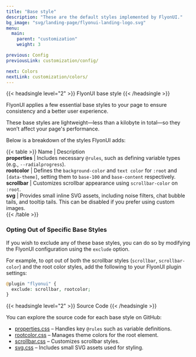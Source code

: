 ```yaml
---
title: "Base style"
description: "These are the default styles implemented by FlyonUI."
bg_image: "svg/landing-page/flyonui-landing-logo.svg"
menu:
  main:
    parent: "customization"
    weight: 3

previous: Config
previousLink: customization/config/

next: Colors
nextLink: customization/colors/
---
```


<!-------------------- FlyonUI base style -------------------->

{{< headsingle level="2" >}} FlyonUI base style {{< /headsingle >}}

FlyonUI applies a few essential base styles to your page to ensure consistency and a better user experience.

These base styles are lightweight—less than a kilobyte in total—so they won’t affect your page's performance.

Below is a breakdown of the styles FlyonUI adds:

{{< table >}}
Name | Description  
**properties** | Includes necessary `@rules`, such as defining variable types (e.g., `--radialprogress`).  
**rootcolor** | Defines the `background-color` and `text color` for `:root` and `[data-theme]`, setting them to `base-100` and `base-content` respectively.  
**scrollbar** | Customizes scrollbar appearance using `scrollbar-color` on `:root`.  
**svg** | Provides small inline SVG assets, including noise filters, chat bubble tails, and tooltip tails. This can be disabled if you prefer using custom images.  
{{< /table >}}

### Opting Out of Specific Base Styles  

If you wish to exclude any of these base styles, you can do so by modifying the FlyonUI configuration using the `exclude` option.  

For example, to opt out of both the scrollbar styles (`scrollbar`, `scrollbar-color`) and the root color styles, add the following to your FlyonUI plugin settings:

```php
@plugin "flyonui" {
  exclude: scrollbar, rootcolor;
}
```

<!-------------------- Source Code -------------------->

{{< headsingle level="2" >}} Source Code {{< /headsingle >}}

You can explore the source code for each base style on GitHub:

- <a href="https://github.com/themeselection/flyonui/blob/main/src/base/properties.css" class="link link-animated link-primary font-semibold not-prose" target="_blank">properties.css</a> – Handles key `@rules` such as variable definitions.
- <a href="https://github.com/themeselection/flyonui/blob/main/src/base/rootcolor.css" class="link link-animated link-primary font-semibold not-prose" target="_blank">rootcolor.css</a> – Manages theme colors for the root element.
- <a href="https://github.com/themeselection/flyonui/blob/main/src/base/scrollbar.css" class="link link-animated link-primary font-semibold not-prose" target="_blank">scrollbar.css</a> – Customizes scrollbar styles.
- <a href="https://github.com/themeselection/flyonui/blob/main/src/base/svg.css" class="link link-animated link-primary font-semibold not-prose" target="_blank">svg.css</a> – Includes small SVG assets used for styling.

